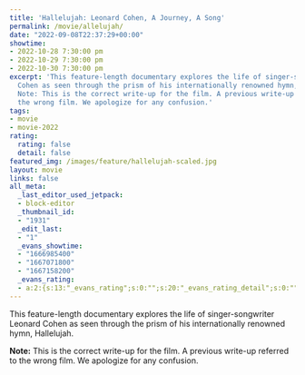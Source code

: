 ```yaml
---
title: 'Hallelujah: Leonard Cohen, A Journey, A Song'
permalink: /movie/allelujah/
date: "2022-09-08T22:37:29+00:00"
showtime:
- 2022-10-28 7:30:00 pm
- 2022-10-29 7:30:00 pm
- 2022-10-30 7:30:00 pm
excerpt: 'This feature-length documentary explores the life of singer-songwriter Leonard
  Cohen as seen through the prism of his internationally renowned hymn, Hallelujah.
  Note: This is the correct write-up for the film. A previous write-up referred to
  the wrong film. We apologize for any confusion.'
tags:
- movie
- movie-2022
rating:
  rating: false
  detail: false
featured_img: /images/feature/hallelujah-scaled.jpg
layout: movie
links: false
all_meta:
  _last_editor_used_jetpack:
  - block-editor
  _thumbnail_id:
  - "1931"
  _edit_last:
  - "1"
  _evans_showtime:
  - "1666985400"
  - "1667071800"
  - "1667158200"
  _evans_rating:
  - a:2:{s:13:"_evans_rating";s:0:"";s:20:"_evans_rating_detail";s:0:"";}
---
```


This feature-length documentary explores the life of singer-songwriter Leonard Cohen as seen through the prism of his internationally renowned hymn, Hallelujah.

**Note:** This is the correct write-up for the film. A previous write-up referred to the wrong film. We apologize for any confusion.